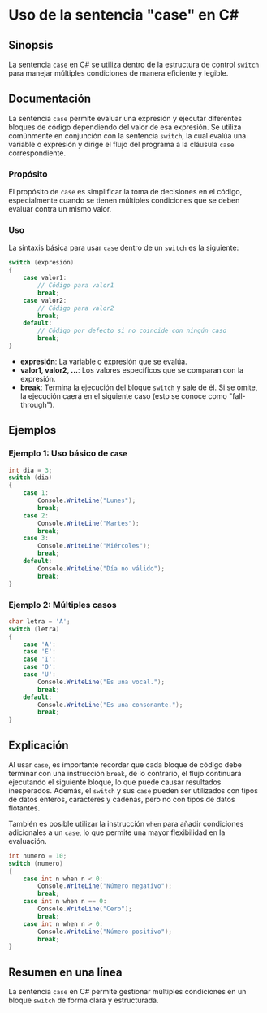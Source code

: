 <!--
Meta Description: # Uso de la sentencia "case" en C# ## Sinopsis La sentencia `case` en C# se utiliza dentro de la estructura de control `switch` para manejar múltiples...
Meta Keywords: case, break, switch, console, writeline
-->

# Uso de la sentencia "case" en C#

## Sinopsis
La sentencia `case` en C# se utiliza dentro de la estructura de control `switch` para manejar múltiples condiciones de manera eficiente y legible.

## Documentación
La sentencia `case` permite evaluar una expresión y ejecutar diferentes bloques de código dependiendo del valor de esa expresión. Se utiliza comúnmente en conjunción con la sentencia `switch`, la cual evalúa una variable o expresión y dirige el flujo del programa a la cláusula `case` correspondiente.

### Propósito
El propósito de `case` es simplificar la toma de decisiones en el código, especialmente cuando se tienen múltiples condiciones que se deben evaluar contra un mismo valor.

### Uso
La sintaxis básica para usar `case` dentro de un `switch` es la siguiente:

```csharp
switch (expresión)
{
    case valor1:
        // Código para valor1
        break;
    case valor2:
        // Código para valor2
        break;
    default:
        // Código por defecto si no coincide con ningún caso
        break;
}
```

- **expresión**: La variable o expresión que se evalúa.
- **valor1, valor2, ...**: Los valores específicos que se comparan con la expresión.
- **break**: Termina la ejecución del bloque `switch` y sale de él. Si se omite, la ejecución caerá en el siguiente caso (esto se conoce como "fall-through").

## Ejemplos
### Ejemplo 1: Uso básico de `case`

```csharp
int dia = 3;
switch (dia)
{
    case 1:
        Console.WriteLine("Lunes");
        break;
    case 2:
        Console.WriteLine("Martes");
        break;
    case 3:
        Console.WriteLine("Miércoles");
        break;
    default:
        Console.WriteLine("Día no válido");
        break;
}
```

### Ejemplo 2: Múltiples casos

```csharp
char letra = 'A';
switch (letra)
{
    case 'A':
    case 'E':
    case 'I':
    case 'O':
    case 'U':
        Console.WriteLine("Es una vocal.");
        break;
    default:
        Console.WriteLine("Es una consonante.");
        break;
}
```

## Explicación
Al usar `case`, es importante recordar que cada bloque de código debe terminar con una instrucción `break`, de lo contrario, el flujo continuará ejecutando el siguiente bloque, lo que puede causar resultados inesperados. Además, el `switch` y sus `case` pueden ser utilizados con tipos de datos enteros, caracteres y cadenas, pero no con tipos de datos flotantes.

También es posible utilizar la instrucción `when` para añadir condiciones adicionales a un `case`, lo que permite una mayor flexibilidad en la evaluación.

```csharp
int numero = 10;
switch (numero)
{
    case int n when n < 0:
        Console.WriteLine("Número negativo");
        break;
    case int n when n == 0:
        Console.WriteLine("Cero");
        break;
    case int n when n > 0:
        Console.WriteLine("Número positivo");
        break;
}
```

## Resumen en una línea
La sentencia `case` en C# permite gestionar múltiples condiciones en un bloque `switch` de forma clara y estructurada.